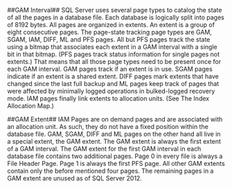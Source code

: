 ##GAM Interval##
SQL Server uses several page types to catalog the state of all the pages in a database file. Each database is logically split into pages of 8192 bytes. All pages are organized in extents. An extent is a group of eight consecutive pages. The page-state tracking page types are GAM, SGAM, IAM, DIFF, ML and PFS pages. All but PFS pages track the state using a bitmap that associates each extent in a GAM interval with a single bit in that bitmap. (PFS pages track status information for single pages not extents.) That means that all those page types need to be present once for each GAM interval.
GAM pages track if an extent is in use. SGAM pages indicate if an extent is a shared extent. DIFF pages mark extents that have changed since the last full backup and ML pages keep track of pages that were affected by minimally logged operations in bulked-logged recovery mode. IAM pages finally link extents to allocation units. (See The Index Allocation Map.)

##GAM Extent##
IAM Pages are on demand pages and are associated with an allocation unit. As such, they do not have a fixed position within the database file. GAM, SGAM, DIFF and ML pages on the other hand all live in a special extent, the GAM extent. The GAM extent is always the first extent of a GAM interval. The GAM extent for the first GAM interval in each database file contains two additional pages. Page 0 in every file is always a File Header Page. Page 1 is always the first PFS page. All other GAM extents contain only the before mentioned four pages. The remaining pages in a GAM extent are unused as of SQL Server 2012.
